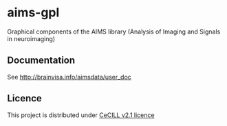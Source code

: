# aims-gpl
Graphical components of the AIMS library (Analysis of Imaging and Signals in neuroimaging)

## Documentation
See http://brainvisa.info/aimsdata/user_doc

## Licence
This project is distributed under [CeCILL v2.1 licence](http://www.cecill.info/licences/Licence_CeCILL_V2.1-en.html)
